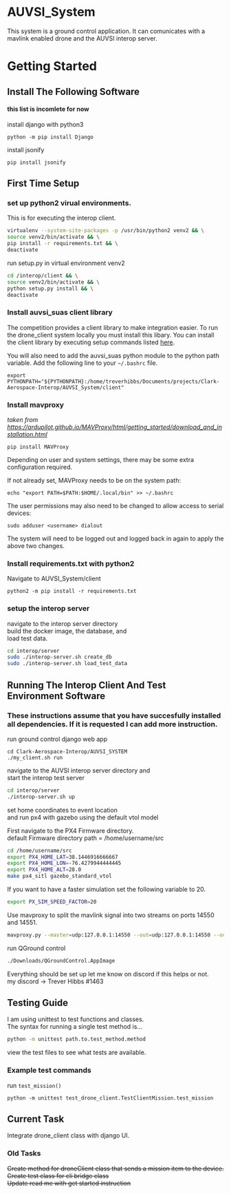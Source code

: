 # AUVSI_System
This system is a ground control application. It can comunicates with a mavlink enabled drone and the AUVSI interop server. 

# Getting Started

## **Install The Following Software**
#### this list is incomlete for now

install django with python3
```
python -m pip install Django
```
install jsonify
```
pip install jsonify
```

## **First Time Setup**

### set up python2 virual environments.
This is for executing the interop client.
```bash
virtualenv --system-site-packages -p /usr/bin/python2 venv2 && \
source venv2/bin/activate && \
pip install -r requirements.txt && \
deactivate
```
run setup.py in virtual environment venv2
```bash
cd /interop/client && \
source venv2/bin/activate && \
python setup.py install && \
deactivate
```

### Install auvsi_suas client library
The competition provides a client library to make integration easier. To run the drone_client system locally you must install this libary. You can install the client library by executing setup commands listed [here](https://github.com/auvsi-suas/interop/blob/master/client/Dockerfile).

You will also need to add the auvsi_suas python module to the python path variable. Add the following line to your `~/.bashrc` file.
```
export PYTHONPATH="${PYTHONPATH}:/home/treverhibbs/Documents/projects/Clark-Aerospace-Interop/AUVSI_System/client"
```

### Install mavproxy
*taken from https://ardupilot.github.io/MAVProxy/html/getting_started/download_and_installation.html*
```
pip install MAVProxy
```
Depending on user and system settings, there may be some extra configuration required.

If not already set, MAVProxy needs to be on the system path:
```
echo "export PATH=$PATH:$HOME/.local/bin" >> ~/.bashrc
```
The user permissions may also need to be changed to allow access to serial devices:
```
sudo adduser <username> dialout
```
The system will need to be logged out and logged back in again to apply the above two changes.

### Install requirements.txt with python2
Navigate to AUVSI_System/client
```
python2 -m pip install -r requirements.txt
```

### setup the interop server
navigate to the interop server directory <br>
build the docker image, the database, and <br>
load test data. 
```bash
cd interop/server
sudo ./interop-server.sh create_db
sudo ./interop-server.sh load_test_data
```

## **Running The Interop Client And Test Environment Software**
### These instructions assume that you have succesfully installed all dependencies. If it is requested I can add more instruction.

run ground control django web app
```
cd Clark-Aerospace-Interop/AUVSI_SYSTEM
./my_client.sh run
```
navigate to the AUVSI interop server directory and <br>
start the interop test server
```bash
cd interop/server
./interop-server.sh up
```
set home coordinates to event location<br>
and run px4 with gazebo using the default vtol model<br>

First navigate to the PX4 Firmware directory.<br>
default Firmware directory path = /home/username/src
```bash
cd /home/username/src
export PX4_HOME_LAT=38.1446916666667
export PX4_HOME_LON=-76.4279944444445
export PX4_HOME_ALT=28.0
make px4_sitl gazebo_standard_vtol
```
If you want to have a faster simulation set the following variable to 20.
```bash
export PX_SIM_SPEED_FACTOR=20
```
Use mavproxy to split the mavlink signal into two streams on ports 14550 and 14551.
```bash
mavproxy.py --master=udp:127.0.0.1:14550 --out=udp:127.0.0.1:14550 --out=udp:127.0.0.1:14551 
```
run QGround control
```bash
./Downloads/QGroundControl.AppImage
```
Everything should be set up let me know on discord if this helps or not. <br>
my discord -> Trever Hibbs #1463

## **Testing Guide**

I am using unittest to test functions and classes. <br>
The syntax for running a single test method is...
```bash
python -m unittest path.to.test_method.method 
```
view the test files to see what tests are available.<br>

### Example test commands

run `test_mission()`
```
python -m unittest test_drone_client.TestClientMission.test_mission
```

## **Current Task**

Integrate drone_client class with django UI.

### Old Tasks

~~Create method for droneClient class that sends a mission item to the device.~~<br>
~~Create test class for cli bridge class~~ <br>
~~Update read me with get started instruction~~
